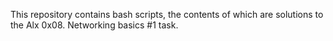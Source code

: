 This repository contains bash scripts, the contents of which are solutions to the Alx 0x08. Networking basics #1 task.
